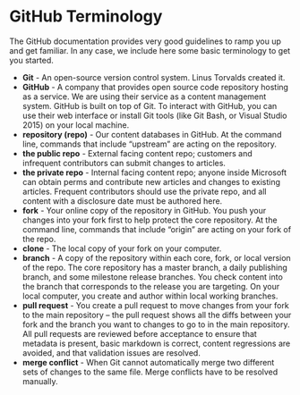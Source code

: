 # GitHub Terminology #
The GitHub documentation provides very good guidelines to ramp you up and get familiar. In any case, we include here some basic terminology to get you started.

- **Git** - An open-source version control system. Linus Torvalds created it.
- **GitHub** - A company that provides open source code repository hosting as a service. We are using their service as a content management system. GitHub is built on top of Git. To interact with GitHub, you can use their web interface or install Git tools (like Git Bash, or Visual Studio 2015) on your local machine.
- **repository (repo)** - Our content databases in GitHub. At the command line, commands that include “upstream” are acting on the repository. 
- **the public repo** - External facing content repo; customers and infrequent contributors can submit changes to articles.
- **the private repo** - Internal facing content repo; anyone inside Microsoft can obtain perms and contribute new articles and changes to existing articles. Frequent contributors should use the private repo, and all content with a disclosure date must be authored here.
- **fork** - Your online copy of the repository in GitHub. You push your changes into your fork first to help protect the core repository. At the command line, commands that include “origin” are acting on your fork of the repo.
- **clone** - The local copy of your fork on your computer. 
- **branch** - A copy of the repository within each core, fork, or local version of the repo. The core repository has a master branch, a daily publishing branch, and some milestone release branches. You check content into the branch that corresponds to the release you are targeting. On your local computer, you create and author within local working branches.
- **pull request** - You create a pull request to move changes from your fork to the main repository – the pull request shows all the diffs between your fork and the branch you want to changes to go to in the main repository. All pull requests are reviewed before acceptance to ensure that metadata is present, basic markdown is correct, content regressions are avoided, and that validation issues are resolved.
- **merge conflict** - When Git cannot automatically merge two different sets of changes to the same file. Merge conflicts have to be resolved manually.
